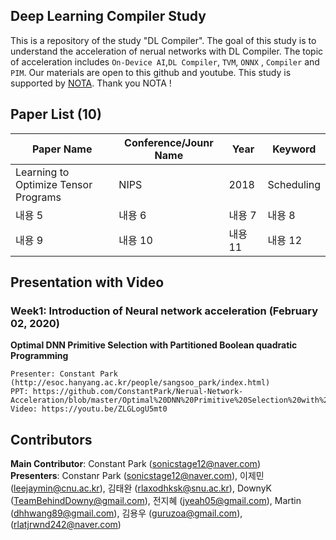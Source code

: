 ## Deep Learning Compiler Study
This is a repository of the study "DL Compiler". The goal of this study is to understand the acceleration of nerual networks with DL Compiler. The topic of acceleration includes `On-Device AI`,`DL Compiler`, `TVM`, `ONNX` , `Compiler` and `PIM`. Our materials are open to this github and youtube. This study is supported by [NOTA](https://nota.ai). Thank you NOTA !


## Paper List (10)
|Paper Name|Conference/Jounr Name|Year|Keyword|
|---|---|---|---|
|Learning to Optimize Tensor Programs|NIPS|2018|Scheduling|
|내용 5|내용 6|내용 7|내용 8|
|내용 9|내용 10|내용 11|내용 12|
   
## Presentation with Video
### Week1: Introduction of Neural network acceleration (February 02, 2020)
**Optimal DNN Primitive Selection with Partitioned Boolean quadratic Programming**  

	Presenter: Constant Park (http://esoc.hanyang.ac.kr/people/sangsoo_park/index.html)  
	PPT: https://github.com/ConstantPark/Nerual-Network-Acceleration/blob/master/Optimal%20DNN%20Primitive%20Selection%20with%20Partitioned%20Boolean%20Quadratic%20Programming.pdf   
	Video: https://youtu.be/ZLGLogU5mt0   


	
## Contributors
**Main Contributor**: Constant Park (sonicstage12@naver.com)  
**Presenters**: Constanr Park (sonicstage12@naver.com), 이제민 (leejaymin@cnu.ac.kr), 김태완 (rlaxodhksk@snu.ac.kr), DownyK (TeamBehindDowny@gmail.com), 전지혜 (jyeah05@gmail.com), Martin (dhhwang89@gmail.com), 김용우 (guruzoa@gmail.com), 
(rlatjrwnd242@naver.com)

